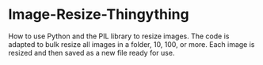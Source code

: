 # Image-Resize-Thingything
How to use Python and the PIL library to resize images.  The code is adapted to  bulk resize all images in a folder, 10, 100, or more. Each image is resized and then saved as a new file ready for use.
